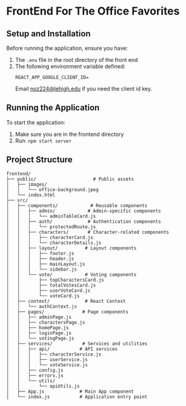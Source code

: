 # FrontEnd For The Office Favorites

## Setup and Installation

Before running the application, ensure you have:
1. The `.env` file in the root directory of the front end
2. The following environment variable defined:
   ```
   REACT_APP_GOOGLE_CLIENT_ID=
   ```
   Email noz224@lehigh.edu if you need the client id key.

## Running the Application

To start the application:
1. Make sure you are in the frontend directory
2. Run: `npm start server`

## Project Structure

```
frontend/
├── public/                     # Public assets
│   ├── images/
│   │   └── office-background.jpeg
│   └── index.html
├── src/
│   ├── components/            # Reusable components
│   │   ├── admin/            # Admin-specific components
│   │   │   └── adminTableCard.js
│   │   ├── auth/             # Authentication components
│   │   │   └── protectedRoute.js
│   │   ├── characters/       # Character-related components
│   │   │   ├── characterCard.js
│   │   │   └── characterDetails.js
│   │   ├── layout/          # Layout components
│   │   │   ├── footer.js
│   │   │   ├── header.js
│   │   │   ├── mainLayout.js
│   │   │   └── sidebar.js
│   │   └── vote/            # Voting components
│   │       ├── topCharactersCard.js
│   │       ├── totalVotesCard.js
│   │       ├── userVoteCard.js
│   │       └── voteCard.js
│   ├── context/             # React Context
│   │   └── authContext.js
│   ├── pages/              # Page components
│   │   ├── adminPage.js
│   │   ├── charactersPage.js
│   │   ├── homePage.js
│   │   ├── loginPage.js
│   │   └── votingPage.js
│   ├── services/           # Services and utilities
│   │   ├── api/           # API services
│   │   │   ├── characterService.js
│   │   │   ├── userService.js
│   │   │   └── voteService.js
│   │   ├── config.js
│   │   ├── errors.js
│   │   └── utils/
│   │       └── apiUtils.js
│   ├── App.js             # Main App component
│   └── index.js           # Application entry point
```
